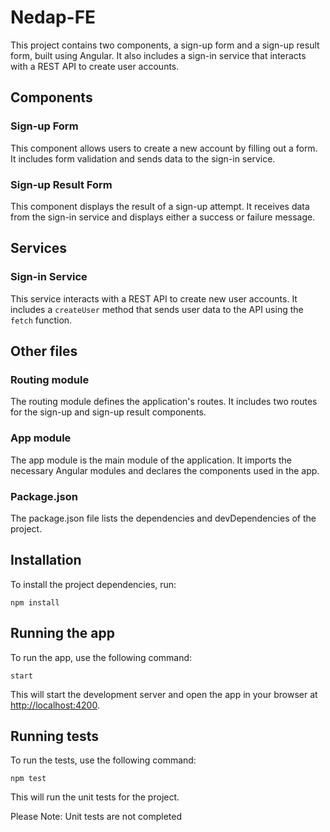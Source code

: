 <h1>Nedap-FE</h1>
<p>This project contains two components, a sign-up form and a sign-up result form, built using Angular. It also includes a sign-in service that interacts with a REST API to create user accounts.</p>
<h2>Components</h2>
<h3>Sign-up Form</h3>
<p>This component allows users to create a new account by filling out a form. It includes form validation and sends data to the sign-in service.</p>
<h3>Sign-up Result Form</h3>
<p>This component displays the result of a sign-up attempt. It receives data from the sign-in service and displays either a success or failure message.</p>
<h2>Services</h2>
<h3>Sign-in Service</h3>
<p>This service interacts with a REST API to create new user accounts. It includes a <code>createUser</code> method that sends user data to the API using the <code>fetch</code> function.</p>
<h2>Other files</h2>
<h3>Routing module</h3>
<p>The routing module defines the application's routes. It includes two routes for the sign-up and sign-up result components.</p>
<h3>App module</h3>
<p>The app module is the main module of the application. It imports the necessary Angular modules and declares the components used in the app.</p>
<h3>Package.json</h3>
<p>The package.json file lists the dependencies and devDependencies of the project.</p>
<h2>Installation</h2>
<p>To install the project dependencies, run:</p>
<pre><div class="bg-black rounded-md mb-4"><div class="flex items-center relative text-gray-200 bg-gray-800 px-4 py-2 text-xs font-sans justify-between rounded-t-md"></div><div class="p-4 overflow-y-auto"><code class="!whitespace-pre hljs">npm install
</code></div></div></pre>
<h2>Running the app</h2>
<p>To run the app, use the following command:</p>
<pre><div class="bg-black rounded-md mb-4"><div class="flex items-center relative text-gray-200 bg-gray-800 px-4 py-2 text-xs font-sans justify-between rounded-t-md"></div><div class="p-4 overflow-y-auto"><code class="!whitespace-pre hljs language-bash>npm <span class="hljs-keyword">start</span>
</code></div></div></pre>
<p>This will start the development server and open the app in your browser at <a href="http://localhost:4200" target="_new">http://localhost:4200</a>.</p>
<h2>Running tests</h2>
<p>To run the tests, use the following command:</p>
<pre><div class="bg-black rounded-md mb-4"><div class="flex items-center relative text-gray-200 bg-gray-800 px-4 py-2 text-xs font-sans justify-between rounded-t-md"></div><div class="p-4 overflow-y-auto"><code class="!whitespace-pre hljs language-bash">npm <span class="hljs-built_in">test</span>
</code></div></div></pre>
<p>This will run the unit tests for the project.</p>
<p>Please Note: Unit tests are not completed</p>
